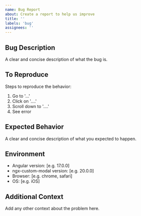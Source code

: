 ```yaml
---
name: Bug Report
about: Create a report to help us improve
title: ''
labels: 'bug'
assignees: ''
---
```


## Bug Description

A clear and concise description of what the bug is.

## To Reproduce

Steps to reproduce the behavior:

1. Go to '...'
2. Click on '....'
3. Scroll down to '....'
4. See error

## Expected Behavior

A clear and concise description of what you expected to happen.

## Environment

- Angular version: [e.g. 17.0.0]
- ngx-custom-modal version: [e.g. 20.0.0]
- Browser: [e.g. chrome, safari]
- OS: [e.g. iOS]

## Additional Context

Add any other context about the problem here.
